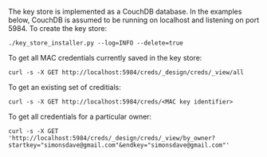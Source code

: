 The key store is implemented as a CouchDB database.
In the examples below, CouchDB is assumed to be running on localhost and listening on port 5984.
To create the key store:
~~~~~
./key_store_installer.py --log=INFO --delete=true
~~~~~
To get all MAC credentials currently saved in the key store:
~~~~~~
curl -s -X GET http://localhost:5984/creds/_design/creds/_view/all
~~~~~~
To get an existing set of creditials:
~~~~~
curl -s -X GET http://localhost:5984/creds/<MAC key identifier>
~~~~~
To get all credentials for a particular owner:
~~~~~
curl -s -X GET 'http://localhost:5984/creds/_design/creds/_view/by_owner?startkey="simonsdave@gmail.com"&endkey="simonsdave@gmail.com"'
~~~~~
